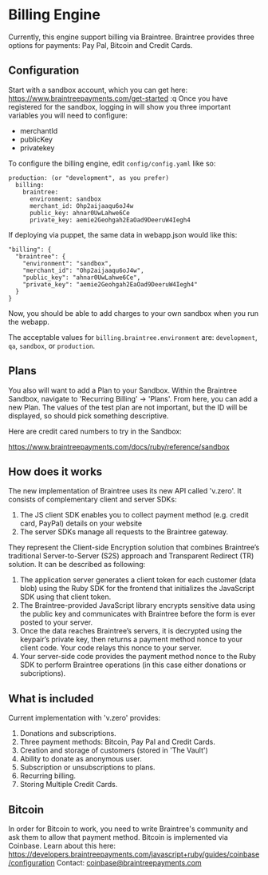 Billing Engine
====================

Currently, this engine support billing via Braintree. Braintree provides three
options for payments: Pay Pal, Bitcoin and Credit Cards.

Configuration
----------------------------------

Start with a sandbox account, which you can get here: https://www.braintreepayments.com/get-started
:q
Once you have registered for the sandbox, logging in will show you three important variables you will need to configure:

* merchantId
* publicKey
* privatekey

To configure the billing engine, edit `config/config.yaml` like so:

    production: (or "development", as you prefer)
      billing:
        braintree:
          environment: sandbox
          merchant_id: Ohp2aijaaqu6oJ4w
          public_key: ahnar0UwLahwe6Ce
          private_key: aemie2Geohgah2EaOad9DeeruW4Iegh4

If deploying via puppet, the same data in webapp.json would like this:

    "billing": {
      "braintree": {
        "environment": "sandbox",
        "merchant_id": "Ohp2aijaaqu6oJ4w",
        "public_key": "ahnar0UwLahwe6Ce",
        "private_key": "aemie2Geohgah2EaOad9DeeruW4Iegh4"
      }
    }

Now, you should be able to add charges to your own sandbox when you run the webapp.

The acceptable values for `billing.braintree.environment` are: `development`, `qa`, `sandbox`, or `production`.

Plans
--------------------------------

You also will want to add a Plan to your Sandbox. Within the Braintree Sandbox, navigate to 'Recurring Billing' -> 'Plans'. From here, you can add a new Plan. The values of the test plan are not important, but the ID will be displayed, so should pick something descriptive.

Here are credit cared numbers to try in the Sandbox:

https://www.braintreepayments.com/docs/ruby/reference/sandbox

How does it works
--------------------------------

The new implementation of Braintree uses its new API called 'v.zero'. It
consists of complementary client and server SDKs:

1. The JS client SDK enables you to collect payment method (e.g. credit card,
PayPal) details on your website
2. The server SDKs manage all requests to the Braintree gateway.

They represent the Client-side Encryption solution that combines Braintree’s
traditional Server-to-Server (S2S) approach and  Transparent Redirect (TR)
solution. It can be described as following:

1. The application server generates a client token for each customer (data blob)
using the Ruby SDK for the frontend that initializes the JavaScript SDK
using that client token.
2. The Braintree-provided JavaScript library encrypts sensitive data using the
public key and communicates with Braintree before the form is ever posted to
your server.
3. Once the data reaches Braintree’s servers, it is decrypted using the keypair’s
private key, then returns a payment method nonce to your client code. Your code
relays this nonce to your server.
4. Your server-side code provides the payment method nonce to the Ruby SDK to
perform Braintree operations (in this case either donations or subcriptions).

What is included
--------------------------------

Current implementation with 'v.zero' provides:
1. Donations and subscriptions.
2. Three payment methods: Bitcoin, Pay Pal and Credit Cards.
3. Creation and storage of customers (stored in 'The Vault')
4. Ability to donate as anonymous user.
5. Subscription or unsubscriptions to plans.
6. Recurring billing.
7. Storing Multiple Credit Cards.

Bitcoin
--------------------------------

In order for Bitcoin to work, you need to write Braintree's community and ask
them to allow that payment method. Bitcoin is implemented via Coinbase.
Learn about this here:
https://developers.braintreepayments.com/javascript+ruby/guides/coinbase/configuration
Contact: coinbase@braintreepayments.com
